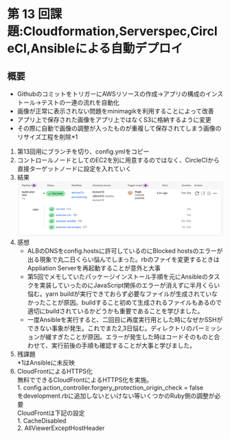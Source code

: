 # 第 13 回課題:Cloudformation,Serverspec,CircleCI,Ansibleによる自動デプロイ
## 概要
- GithubのコミットをトリガーにAWSリソースの作成→アプリの構成のインストール→テストの一連の流れを自動化
- 画像が正常に表示されない問題をminimagikを利用することによって改善
- アプリ上で保存された画像をアプリ上ではなくS3に格納するように変更
- その際に自動で画像の調整が入ったものが重複して保存されてしまう画像のリサイズ工程を削除*1

1. 第13回用にブランチを切り、config.ymlをコピー
2. コントロールノードとしてのEC2を別に用意するのではなく、CircleCIから直接ターゲットノードに設定を入れていく
3. 結果
![Result](screenshots/13th/Screenshot-2025-05-31-220316.png)  
4. 感想
    - ALBのDNSをconfig.hostsに許可しているのにBlocked hostsのエラーが出る現象で丸二日くらい悩んでしまった。rbのファイを変更するときはAppliation Serverを再起動することが意外と大事
    - 第5回でメモしていたパッケージインストール手順を元にAnsibleのタスクを実装していったのにJavaScript関係のエラーが消えずに半月くらい悩む。yarn buildが実行できておらず必要なファイルが生成されていなかったことが原因。buildすること初めて生成されるファイルもあるので適切にbuildされているかどうかも重要であることを学びました。
    - 一度Ansibleを実行すると、二回目に再度実行用とした時になぜかSSHができない事象が発生。これでまた2,3日悩む。ディレクトリのパーミッションが緩すぎたことが原因。エラーが発生した時はコードそのものと合わせて、実行前後の手順も確認することが大事と学びました。
5. 残課題  
    \*1はAnsibleに未反映
6. CloudFrontによるHTTPS化  
    無料でできるCloudFrontによるHTTPS化を実施。  
        1. config.action_controller.forgery_protection_origin_check = false  
    をdevelopment.rbに追加しないといけない等いくつかのRuby側の調整が必要  
    CloudFrontは下記の設定  
        1. CacheDisabled  
        2. AllViewerExceptHostHeader